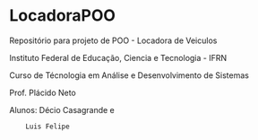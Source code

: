 LocadoraPOO
===========

Repositório para projeto de POO - Locadora de Veiculos

Instituto Federal de Educação, Ciencia e Tecnologia - IFRN

Curso de Técnologia em Análise e Desenvolvimento de Sistemas

Prof. Plácido Neto

Alunos: Décio Casagrande e

        Luis Felipe
        
      

